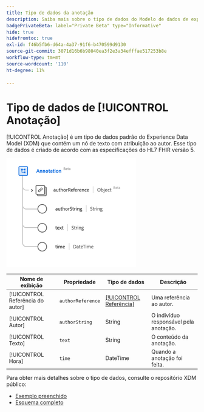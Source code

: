 ```yaml
---
title: Tipo de dados da anotação
description: Saiba mais sobre o tipo de dados do Modelo de dados de experiência de anotação (XDM).
badgePrivateBeta: label="Private Beta" type="Informative"
hide: true
hidefromtoc: true
exl-id: f46b5fb6-d64a-4a37-91f6-b470599d9130
source-git-commit: 3071d16b6b98040ea3f2e3a34efffae517253b8e
workflow-type: tm+mt
source-wordcount: '110'
ht-degree: 11%

---
```


# Tipo de dados de [!UICONTROL Anotação]

[!UICONTROL Anotação] é um tipo de dados padrão do Experience Data Model (XDM) que contém um nó de texto com atribuição ao autor. Esse tipo de dados é criado de acordo com as especificações do HL7 FHIR versão 5.

![Estrutura de tipo de dados de anotação](../../../images/healthcare/data-types/annotation.png)

| Nome de exibição | Propriedade | Tipo de dados | Descrição |
| --- | --- | --- | --- |
| [!UICONTROL Referência do autor] | `authorReference` | [[!UICONTROL Referência]](../data-types/reference.md) | Uma referência ao autor. |
| [!UICONTROL Autor] | `authorString` | String | O indivíduo responsável pela anotação. |
| [!UICONTROL Texto] | `text` | String | O conteúdo da anotação. |
| [!UICONTROL Hora] | `time` | DateTime | Quando a anotação foi feita. |

Para obter mais detalhes sobre o tipo de dados, consulte o repositório XDM público:

* [Exemplo preenchido](https://github.com/adobe/xdm/blob/master/extensions/industry/healthcare/fhir/datatypes/annotation.example.1.json)
* [Esquema completo](https://github.com/adobe/xdm/blob/master/extensions/industry/healthcare/fhir/datatypes/annotation.schema.json)
